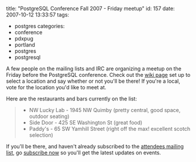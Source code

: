 title: "PostgreSQL Conference Fall 2007 - Friday meetup"
id: 157
date: 2007-10-12 13:33:57
tags: 
- postgres
categories: 
- conference
- pdxpug
- portland
- postgres
- postgresql

A few people on the mailing lists and IRC are organizing a meetup on the Friday before the PostgreSQL conference. Check out the [wiki page](http://tinyurl.com/2b87mv) set up to select a location and say whether or not you'll be there!  If you're a local, vote for the location you'd like to meet at.

Here are the restaurants and bars currently on the list:

> *   NW Lucky Lab - 1945 NW Quimby (pretty central, good space, outdoor seating)
> *   Side Door - 425 SE Washington St (great food)
> *   Paddy's - 65 SW Yamhill Street (right off the max! excellent scotch selection)

If you'll be there, and haven't already subscribed to the [attendees mailing list](http://www.postgresqlconference.org/mailman/listinfo/attendees), go [subscribe now](http://www.postgresqlconference.org/mailman/listinfo/attendees) so you'll get the latest updates on events. 
